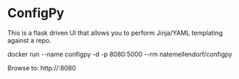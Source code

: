 # ConfigPy
This is a flask driven UI that allows you to perform Jinja/YAML templating against a repo.

docker run --name configpy -d -p 8080:5000 --rm natemellendorf/configpy

Browse to: 
http://<Docker Host IP>:8080